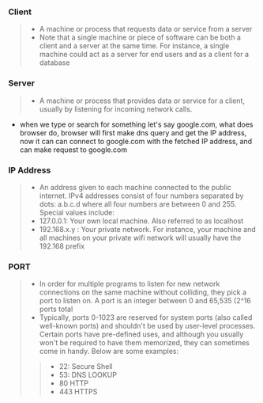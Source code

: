 ### Client
> - A machine or process that requests data or service from a server
> - Note that a single machine or piece of software can be both a client and a
  server at the same time. For instance, a single machine could act as a server
  for end users and as a client for a database


### Server
> - A machine or process that provides data or service for a client, usually by
  listening for incoming network calls.

- when we type or search for something let's say google.com, what does browser do, browser will first make dns query and get the IP address, now it can can connect to google.com with the fetched IP address, and can make request to google.com

### IP Address
> - An address given to each machine connected to the public internet. IPv4
  addresses consist of four numbers separated by dots: a.b.c.d  where all
  four numbers are between 0 and 255. Special values include:
> - 127.0.0.1: Your own local machine. Also referred to as localhost
> - 192.168.x.y : Your private network. For instance, your machine and all
    machines on your private wifi network will usually have the 192.168 prefix

### PORT
> - In order for multiple programs to listen for new network connections on the
  same machine without colliding, they pick a port  to listen on. A port
  is an integer between 0 and 65,535 (2^16 ports total
> - Typically, ports 0-1023 are reserved for system ports (also called well-known ports) and shouldn't be used by user-level processes.
  Certain ports have pre-defined uses, and although you usually won't be
  required to have them memorized, they can sometimes come in handy. Below are
  some examples:
>> - 22: Secure Shell
>> - 53: DNS LOOKUP
>> - 80 HTTP
>> - 443 HTTPS
    
    
